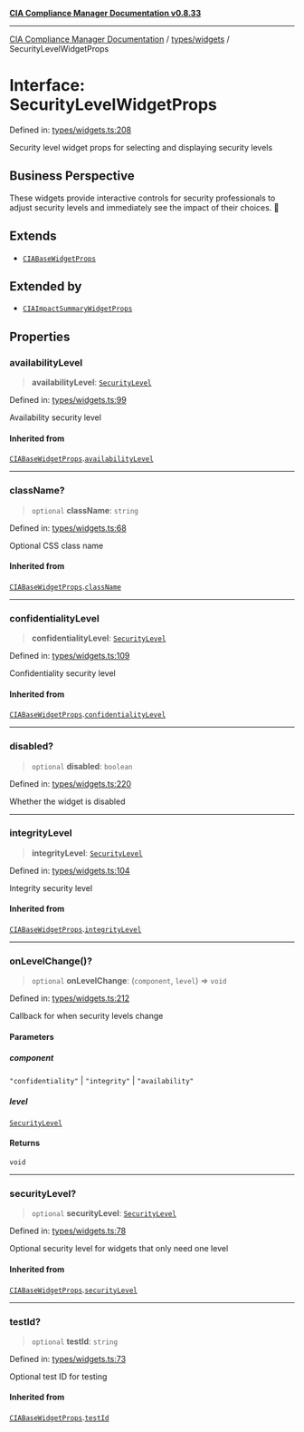 [**CIA Compliance Manager Documentation v0.8.33**](../../../README.md)

***

[CIA Compliance Manager Documentation](../../../modules.md) / [types/widgets](../README.md) / SecurityLevelWidgetProps

# Interface: SecurityLevelWidgetProps

Defined in: [types/widgets.ts:208](https://github.com/Hack23/cia-compliance-manager/blob/1f4f2c51bc48d917eff1eb43881cee05d381f406/src/types/widgets.ts#L208)

Security level widget props for selecting and displaying security levels

## Business Perspective

These widgets provide interactive controls for security professionals to
adjust security levels and immediately see the impact of their choices. 🔄

## Extends

- [`CIABaseWidgetProps`](CIABaseWidgetProps.md)

## Extended by

- [`CIAImpactSummaryWidgetProps`](CIAImpactSummaryWidgetProps.md)

## Properties

### availabilityLevel

> **availabilityLevel**: [`SecurityLevel`](../../cia/type-aliases/SecurityLevel.md)

Defined in: [types/widgets.ts:99](https://github.com/Hack23/cia-compliance-manager/blob/1f4f2c51bc48d917eff1eb43881cee05d381f406/src/types/widgets.ts#L99)

Availability security level

#### Inherited from

[`CIABaseWidgetProps`](CIABaseWidgetProps.md).[`availabilityLevel`](CIABaseWidgetProps.md#availabilitylevel)

***

### className?

> `optional` **className**: `string`

Defined in: [types/widgets.ts:68](https://github.com/Hack23/cia-compliance-manager/blob/1f4f2c51bc48d917eff1eb43881cee05d381f406/src/types/widgets.ts#L68)

Optional CSS class name

#### Inherited from

[`CIABaseWidgetProps`](CIABaseWidgetProps.md).[`className`](CIABaseWidgetProps.md#classname)

***

### confidentialityLevel

> **confidentialityLevel**: [`SecurityLevel`](../../cia/type-aliases/SecurityLevel.md)

Defined in: [types/widgets.ts:109](https://github.com/Hack23/cia-compliance-manager/blob/1f4f2c51bc48d917eff1eb43881cee05d381f406/src/types/widgets.ts#L109)

Confidentiality security level

#### Inherited from

[`CIABaseWidgetProps`](CIABaseWidgetProps.md).[`confidentialityLevel`](CIABaseWidgetProps.md#confidentialitylevel)

***

### disabled?

> `optional` **disabled**: `boolean`

Defined in: [types/widgets.ts:220](https://github.com/Hack23/cia-compliance-manager/blob/1f4f2c51bc48d917eff1eb43881cee05d381f406/src/types/widgets.ts#L220)

Whether the widget is disabled

***

### integrityLevel

> **integrityLevel**: [`SecurityLevel`](../../cia/type-aliases/SecurityLevel.md)

Defined in: [types/widgets.ts:104](https://github.com/Hack23/cia-compliance-manager/blob/1f4f2c51bc48d917eff1eb43881cee05d381f406/src/types/widgets.ts#L104)

Integrity security level

#### Inherited from

[`CIABaseWidgetProps`](CIABaseWidgetProps.md).[`integrityLevel`](CIABaseWidgetProps.md#integritylevel)

***

### onLevelChange()?

> `optional` **onLevelChange**: (`component`, `level`) => `void`

Defined in: [types/widgets.ts:212](https://github.com/Hack23/cia-compliance-manager/blob/1f4f2c51bc48d917eff1eb43881cee05d381f406/src/types/widgets.ts#L212)

Callback for when security levels change

#### Parameters

##### component

`"confidentiality"` | `"integrity"` | `"availability"`

##### level

[`SecurityLevel`](../../cia/type-aliases/SecurityLevel.md)

#### Returns

`void`

***

### securityLevel?

> `optional` **securityLevel**: [`SecurityLevel`](../../cia/type-aliases/SecurityLevel.md)

Defined in: [types/widgets.ts:78](https://github.com/Hack23/cia-compliance-manager/blob/1f4f2c51bc48d917eff1eb43881cee05d381f406/src/types/widgets.ts#L78)

Optional security level for widgets that only need one level

#### Inherited from

[`CIABaseWidgetProps`](CIABaseWidgetProps.md).[`securityLevel`](CIABaseWidgetProps.md#securitylevel)

***

### testId?

> `optional` **testId**: `string`

Defined in: [types/widgets.ts:73](https://github.com/Hack23/cia-compliance-manager/blob/1f4f2c51bc48d917eff1eb43881cee05d381f406/src/types/widgets.ts#L73)

Optional test ID for testing

#### Inherited from

[`CIABaseWidgetProps`](CIABaseWidgetProps.md).[`testId`](CIABaseWidgetProps.md#testid)
